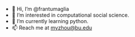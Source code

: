 - 👋 Hi, I’m @frantumaglia
- 👀 I’m interested in computational social science.
- 🌱 I’m currently learning python.
- 📫 Reach me at myzhou@bu.edu

<!---
frantumaglia/frantumaglia is a ✨ special ✨ repository because its `README.md` (this file) appears on your GitHub profile.
You can click the Preview link to take a look at your changes.
--->

